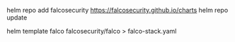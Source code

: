 helm repo add falcosecurity https://falcosecurity.github.io/charts
helm repo update

helm template falco falcosecurity/falco > falco-stack.yaml

